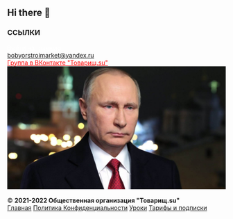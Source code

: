 ## Hi there 👋
### ССЫЛКИ
<a href="https://agent-kgb-228.github.io/" style="color: #ffFFFF;">Выйти на главную</a>
<br>
<a href="mailto:bobyorstroimarket@yandex.ru">bobyorstroimarket@yandex.ru</a>
<br>
<a href="https://vk.com/club199124251" style="color: #ff0000;">Группа в ВКонтакте "Товарищ.su"</a>
<br>
<img src="putin_53224700.jpg">
<br>
<footer>
  &copy; <b>2021-2022 Общественная организация "Товарищ.su"</b> 
            <div class="re">
                <a href="/">Главная</a> 
              <a href="/privacy/">Политика Конфиденциальности</a> 
              <a href="/uroks/">Уроки</a>
                <a href="/pay/">Тарифы и подписки</a>
            </div>
        
</footer>


